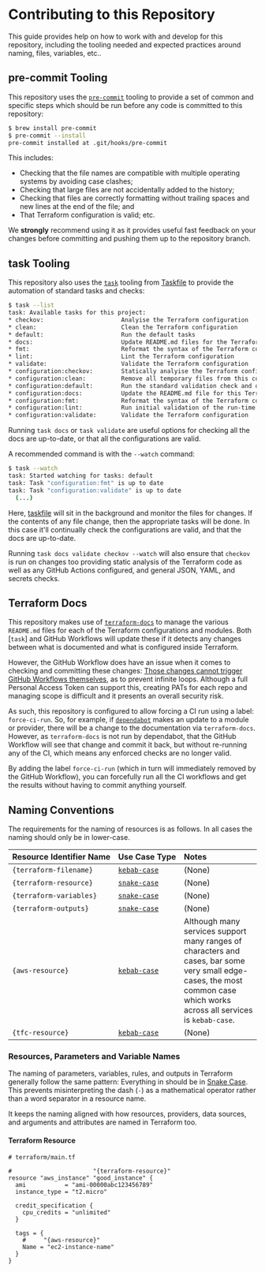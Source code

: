 # Contributing to this Repository

This guide provides help on how to work with and develop for this repository,
including the tooling needed and expected practices around naming, files,
variables, etc..

## pre-commit Tooling

This repository uses the [`pre-commit`][pre-commit] tooling to provide a set of
common and specific steps which should be run before any code is committed to
this repository:

[pre-commit]: https://pre-commit.com

```sh
$ brew install pre-commit
$ pre-commit --install
pre-commit installed at .git/hooks/pre-commit
```

This includes:

- Checking that the file names are compatible with multiple operating systems by
  avoiding case clashes;
- Checking that large files are not accidentally added to the history;
- Checking that files are correctly formatting without trailing spaces and new
  lines at the end of the file; and
- That Terraform configuration is valid; etc.

We **strongly** recommend using it as it provides useful fast feedback on your
changes before committing and pushing them up to the repository branch.

## task Tooling

This repository also uses the [`task`][taskfile] tooling from
[Taskfile][taskfile] to provide the automation of standard tasks and checks:

[taskfile]: https://taskfile.dev/

```sh
$ task --list
task: Available tasks for this project:
* checkov:                      Analyise the Terraform configuration
* clean:                        Clean the Terraform configuration
* default:                      Run the default tasks
* docs:                         Update README.md files for the Terraform configuration
* fmt:                          Reformat the syntax of the Terraform configuration using terraform
* lint:                         Lint the Terraform configuration
* validate:                     Validate the Terraform configuration
* configuration:checkov:        Statically analyise the Terraform configuration
* configuration:clean:          Remove all temporary files from this configuration
* configuration:default:        Run the standard validation check and documentation generation      (aliases: configuration)
* configuration:docs:           Update the README.md file for this Terraform configuration
* configuration:fmt:            Reformat the syntax of the Terraform configuration using terraform
* configuration:lint:           Run initial validation of the run-time configuration
* configuration:validate:       Validate the Terraform configuration
```

Running `task docs` or `task validate` are useful options for checking all the
docs are up-to-date, or that all the configurations are valid.

A recommended command is with the `--watch` command:

```sh
$ task --watch
task: Started watching for tasks: default
task: Task "configuration:fmt" is up to date
task: Task "configuration:validate" is up to date
  (...)
```

Here, [taskfile][taskfile] will sit in the background and monitor the files for
changes. If the contents of any file change, then the appropriate tasks will be
done. In this case it'll continually check the configurations are valid, and
that the docs are up-to-date.

Running `task docs validate checkov --watch` will also ensure that `checkov` is
run on changes too providing static analysis of the Terraform code as well as
any GitHub Actions configured, and general JSON, YAML, and secrets checks.

## Terraform Docs

This repository makes use of [`terraform-docs`][terraform-docs] to manage the
various `README.md` files for each of the Terraform configurations and modules.
Both [`task`] and GitHub Workflows will update these if it detects any changes
between what is documented and what is configured inside Terraform.

[terraform-docs]: https://terraform-docs.io/

However, the GitHub Workflow does have an issue when it comes to checking and
committing these changes: [Those changes cannot trigger GitHub Workflows
themselves][token-in-workflow], as to prevent infinite loops. Although a full
Personal Access Token can support this, creating PATs for each repo and managing
scope is difficult and it presents an overall security risk.

[token-in-workflow]: https://docs.github.com/en/actions/security-guides/automatic-token-authentication#using-the-github_token-in-a-workflow

As such, this repository is configured to allow forcing a CI run using a label:
`force-ci-run`. So, for example, if [`dependabot`][dependabot] makes an update
to a module or provider, there will be a change to the documentation via
`terraform-docs`. However, as `terraform-docs` is not run by dependabot, that
the GitHub Workflow will see that change and commit it back, but without
re-running any of the CI, which means any enforced checks are no longer valid.

[dependabot]: https://docs.github.com/en/code-security/dependabot/dependabot-version-updates/configuration-options-for-the-dependabot.yml-file

By adding the label `force-ci-run` (which in turn will immediately removed by
the GitHub Workflow), you can forcefully run all the CI workflows and get the
results without having to commit anything yourself.

## Naming Conventions

The requirements for the naming of resources is as follows. In all cases the
naming should only be in lower-case.

| Resource&nbsp;Identifier&nbsp;Name | Use&nbsp;Case&nbsp;Type    | Notes                                                                                                                                                                     |
| :--------------------------------- | :------------------------- | :------------------------------------------------------------------------------------------------------------------------------------------------------------------------ |
| `{terraform-filename}`             | [`kebab-case`][kebab-case] | (None)                                                                                                                                                                    |
| `{terraform-resource}`             | [`snake-case`][snake-case] | (None)                                                                                                                                                                    |
| `{terraform-variables}`            | [`snake-case`][snake-case] | (None)                                                                                                                                                                    |
| `{terraform-outputs}`              | [`snake-case`][snake-case] | (None)                                                                                                                                                                    |
| `{aws-resource}`                   | [`kebab-case`][kebab-case] | Although many services support many ranges of characters and cases, bar some very small edge-cases, the most common case which works across all services is `kebab-case`. |
| `{tfc-resource}`                   | [`kebab-case`][kebab-case] | (None)                                                                                                                                                                    |

[kebab-case]: https://en.wikipedia.org/wiki/Letter_case#Kebab_case
[snake-case]: https://en.wikipedia.org/wiki/Snake_case

### Resources, Parameters and Variable Names

The naming of parameters, variables, rules, and outputs in Terraform generally
follow the same pattern: Everything in should be in [Snake Case][snake-case].
This prevents misinterpreting the dash (`-`) as a mathematical operator rather
than a word separator in a resource name.

It keeps the naming aligned with how resources, providers, data sources, and
arguments and attributes are named in Terraform too.

#### Terraform Resource

```hcl
# terraform/main.tf

#                       "{terraform-resource}"
resource "aws_instance" "good_instance" {
  ami           = "ami-00000abc123456789"
  instance_type = "t2.micro"

  credit_specification {
    cpu_credits = "unlimited"
  }

  tags = {
    #     "{aws-resource}"
    Name = "ec2-instance-name"
  }
}
```
